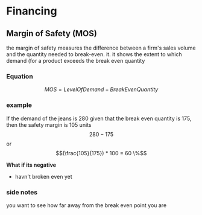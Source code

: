 # Financing

## Margin of Safety (MOS)

the margin of safety measures the difference between a firm's sales volume and the quantity needed to break-even. it. it shows the extent to which demand (for a product exceeds the break even quantity

### Equation

$$MOS = LevelOfDemand - Break Even Quantity$$


### example

If the demand of the jeans is 280 given that the break even quantity is 175, then the safety margin is 105 units $$280 - 175$$ or $$(\frac{105}{175}) * 100 = 60 \%$$


**What if its negative**
 - havn't broken even yet


### side notes
you want to see how far away from the break even point you are


